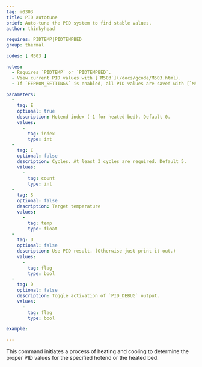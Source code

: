 ```yaml
---
tag: m0303
title: PID autotune
brief: Auto-tune the PID system to find stable values.
author: thinkyhead

requires: PIDTEMP|PIDTEMPBED
group: thermal

codes: [ M303 ]

notes:
  - Requires `PIDTEMP` or `PIDTEMPBED`.
  - View current PID values with [`M503`](/docs/gcode/M503.html).
  - If `EEPROM_SETTINGS` is enabled, all PID values are saved with [`M500`](/docs/gcode/M500.html), loaded with [`M501`](/docs/gcode/M501.html), and reset with [`M502`](/docs/gcode/M502.html).

parameters:
  -
    tag: E
    optional: true
    description: Hotend index (-1 for heated bed). Default 0.
    values:
      -
        tag: index
        type: int
  -
    tag: C
    optional: false
    description: Cycles. At least 3 cycles are required. Default 5.
    values:
      -
        tag: count
        type: int
  -
    tag: S
    optional: false
    description: Target temperature
    values:
      -
        tag: temp
        type: float
  -
    tag: U
    optional: false
    description: Use PID result. (Otherwise just print it out.)
    values:
      -
        tag: flag
        type: bool
  -
    tag: D
    optional: false
    description: Toggle activation of `PID_DEBUG` output.
    values:
      -
        tag: flag
        type: bool

example:

---
```


This command initiates a process of heating and cooling to determine the proper PID values for the specified hotend or the heated bed.
